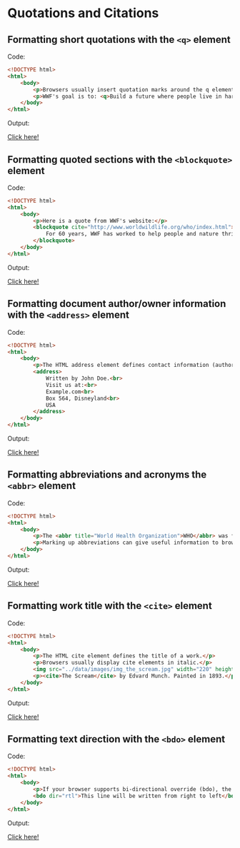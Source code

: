 # Quotations and Citations

## Formatting short quotations with the `<q>` element

Code:

```html
<!DOCTYPE html>
<html>
    <body>
        <p>Browsers usually insert quotation marks around the q element.</p>
        <p>WWF's goal is to: <q>Build a future where people live in harmony with nature.</q></p>
    </body>
</html>
```

Output:

[Click here!](./Quotations_and_Citations/Example_1.html)

## Formatting quoted sections with the `<blockquote>` element

Code:

```html
<!DOCTYPE html>
<html>
    <body>
        <p>Here is a quote from WWF's website:</p>
        <blockquote cite="http://www.worldwildlife.org/who/index.html">
            For 60 years, WWF has worked to help people and nature thrive. As the world's leading conservation organization, WWF works in nearly 100 countries. At every level, we collaborate with people around the world to develop and deliver innovative solutions that protect communities, wildlife, and the places in which they live.
        </blockquote>
    </body>
</html>
```

Output:

[Click here!](./Quotations_and_Citations/Example_2.html)

## Formatting document author/owner information with the `<address>` element

Code:

```html
<!DOCTYPE html>
<html>
    <body>
        <p>The HTML address element defines contact information (author/owner) of a document or article.</p>
        <address>
            Written by John Doe.<br> 
            Visit us at:<br>
            Example.com<br>
            Box 564, Disneyland<br>
            USA
        </address>
    </body>
</html>
```

Output:

[Click here!](./Quotations_and_Citations/Example_3.html)

## Formatting abbreviations and acronyms the `<abbr>` element

Code:

```html
<!DOCTYPE html>
<html>
    <body>
        <p>The <abbr title="World Health Organization">WHO</abbr> was founded in 1948.</p>
        <p>Marking up abbreviations can give useful information to browsers, translation systems and search-engines.</p>
    </body>
</html>
```

Output:

[Click here!](./Quotations_and_Citations/Example_4.html)

## Formatting work title with the `<cite>` element

Code:

```html
<!DOCTYPE html>
<html>
    <body>
        <p>The HTML cite element defines the title of a work.</p>
        <p>Browsers usually display cite elements in italic.</p>
        <img src="../data/images/img_the_scream.jpg" width="220" height="277" alt="The Scream">
        <p><cite>The Scream</cite> by Edvard Munch. Painted in 1893.</p>
    </body>
</html>
```

Output:

[Click here!](./Quotations_and_Citations/Example_5.html)

## Formatting text direction with the `<bdo>` element

Code:

```html
<!DOCTYPE html>
<html>
    <body>
        <p>If your browser supports bi-directional override (bdo), the next line will be written from right to left (rtl):</p>
        <bdo dir="rtl">This line will be written from right to left</bdo>
    </body>
</html>
```

Output:

[Click here!](./Quotations_and_Citations/Example_6.html)